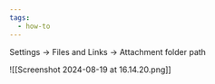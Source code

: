 ```yaml
---
tags:
  - how-to
---
```

Settings -> Files and Links -> Attachment folder path

![[Screenshot 2024-08-19 at 16.14.20.png]]